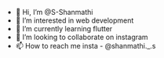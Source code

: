 - 👋 Hi, I’m @S-Shanmathi
- 👀 I’m interested in web development
- 🌱 I’m currently learning flutter
- 💞️ I’m looking to collaborate on instagram 
- 📫 How to reach me insta - @shanmathi._.s

<!---
S-Shanmathi/S-Shanmathi is a ✨ special ✨ repository because its `README.md` (this file) appears on your GitHub profile.
You can click the Preview link to take a look at your changes.
--->
